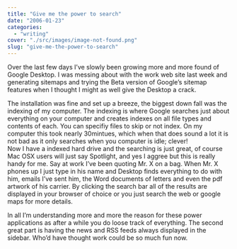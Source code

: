 ```yaml
---
title: "Give me the power to search"
date: "2006-01-23"
categories: 
  - "writing"
cover: "./src/images/image-not-found.png"
slug: "give-me-the-power-to-search"
---
```


Over the last few days I’ve slowly been growing more and more found of Google Desktop. I was messing about with the work web site last week and generating sitemaps and trying the Beta version of Google’s sitemap features when I thought I might as well give the Desktop a crack.

The installation was fine and set up a breeze, the biggest down fall was the indexing of my computer. The indexing is where Google searches just about everything on your computer and creates indexes on all file types and contents of each. You can specifiy files to skip or not index. On my computer this took nearly 30mintues, which when that does sound a lot it is not bad as it only searches when you computer is idle; clever!  
Now I have a indexed hard drive and the searching is just great, of course Mac OSX users will just say Spotlight, and yes I aggree but this is really handy for me. Say at work I’ve been quoting Mr. X on a bag. When Mr. X phones up I just type in his name and Desktop finds everything to do with him, emails I’ve sent him, the Word documents of letters and even the pdf artwork of his carrier. By clicking the search bar all of the results are displayed in your browser of choice or you just search the web or google maps for more details.

In all I’m understanding more and more the reason for these power applications as after a while you do loose track of everything. The second great part is having the news and RSS feeds always displayed in the sidebar. Who’d have thought work could be so much fun now.
